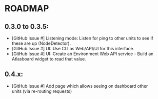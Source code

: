 # ROADMAP

## 0.3.0 to 0.3.5:
* [GitHub Issue #] Listening mode: Listen for ping to other units to see if these are up (NodeDetector).
* [GitHub Issue #] UI: Use CLI as Web/API/UI for this interface.  
* [GitHub Issue #] UI: Create an Environment Web API service - Build an Atlasboard widget to read that value. 

## 0.4.x:
* [GitHub Issue #] Add page which allows seeing on dashboard other units (via re-routing requests) 